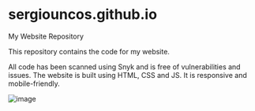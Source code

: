 # sergiouncos.github.io
My Website Repository

This repository contains the code for my website.


All code has been scanned using Snyk and is free of vulnerabilities and issues.
The website is built using HTML, CSS and JS.
It is responsive and mobile-friendly.

![image](https://github.com/sergiouncos/sergiouncos.github.io/assets/68393052/325e308c-9a4f-4202-bf68-6fa60e74bbe4)
